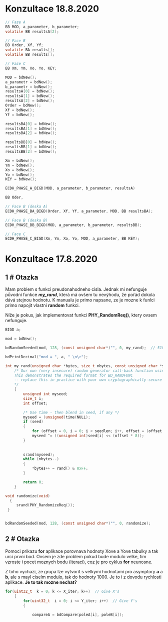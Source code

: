 # Konzultace 18.8.2020

```C
// Faze A
BB MOD, a_parameter, b_parameter;
volatile BB resultsA[2];

// Faze B 
BB Order, Xf, Yf;
volatile BA results[];
volatile BB results[];

// Faze C
BB Xm, Ym, Xo, Yo, KEY;

MOD = bdNew();
a_parametr = bdNew();
b_parametr = bdNew();
resultsA[0] = bdNew();
resultsA[1] = bdNew();
resultsA[2] = bdNew();
Order = bdNew();
Xf = bdNew();
Yf = bdNew();

resultsBA[0] = bdNew();
resultsBA[1] = bdNew();
resultsBA[2] = bdNew();

resultsBB[0] = bdNew();
resultsBB[1] = bdNew();
resultsBB[2] = bdNew();

Xm = bdNew();
Ym = bdNew();
Xo = bdNew();
Yo = bdNew();
KEY = bdNew();

ECDH_PHASE_A_BIGD(MOD, a_parameter, b_parameter, resultsA)
```

```C
BB Oder, 

// Face B (deska A)
ECDH_PHASE_BA_BIGD(Order, Xf, Yf, a_parameter, MOD, BB resultsBA);
```



```C
// Face B (deska B)
ECDH_PHASE_BB_BIGD(MOD, a_parameter, b_parameter, resultsBB);
```

```C
// Face C
ECDH_PHASE_C_BIGD(Xm, Ym, Xo, Yo, MOD, a_parameter, BB KEY);
```

# Konzultace 17.8.2020

## 1 # Otazka
Mam problem s funkci preudonahodneho cisla. Jednak mi nefunguje původní funkce ***my_rand***, která má ovšem tu nevýhodu, že pořád dokola dává stejnou hodnotu. K manualu je primo napsane, ze je mozne k funlci primo napojit vlastni **random** funkci. <br/>

Níže je pokus, jak implementovat funkci **PHY_RandomReq()**, ktery ovsem nefunguje.

```C
BIGD a;

mod = bdNew();

bdRandomSeeded(mod, 128, (const unsigned char*)"", 0, my_rand);  // 518 bits key

bdPrintDecimal("mod = ", a, " \n\r");

```

```C
int my_rand(unsigned char *bytes, size_t nbytes, const unsigned char *seed, size_t seedlen)
	/* Our own (very insecure) random generator call-back function using good old rand()
	This demonstrates the required format for BD_RANDFUNC
	-- replace this in practice with your own cryptographically-secure function.
	*/
	{
		unsigned int myseed;
		size_t i;
		int offset;

		/* Use time - then blend in seed, if any */
		myseed = (unsigned)time(NULL);
		if (seed)
		{
			for (offset = 0, i = 0; i < seedlen; i++, offset = (offset + 1) % sizeof(unsigned))
			myseed ^= ((unsigned int)seed[i] << (offset * 8));
		}
		
	
		srand(myseed);
		while (nbytes--)
		{
			*bytes++ = rand() & 0xFF;
		}

		return 0;
	}
```

```C
void randomize(void)
  {
     srand(PHY_RandomizeReq());
 }


bdRandomSeeded(mod, 128, (const unsigned char*)"", 0, randomize);
```


## 2 # Otazka
Pomoci prikazu **for** aplikace porovnava hodnoty Xove a Yove tabulky a tak urci prvni bod. Ovsem je zde problem pokud bude modulo velke, tim vzroste i pocet moznych bodu (iteraci), coz je pro cyklus **for** neunosne.

Z toho vychazi, ze grupa lze vytvorit s velkymi hodnotami pro asymptory **a** a **b**, ale s mayl ciselm modulo, tak do hodnoty 1000. Je to i z dovodu rychlosti aplikace. **Je to tak mozne nechat?**

```C
for(uint32_t  k = 0; k <= X_iter; k++)  // Give X's
	{
		for(uint32_t  i = 0; i <= Y_iter; i++)  // Give Y's
		{
			
			compareA = bdCompare(poleA[i], poleB[i]);
			
```
